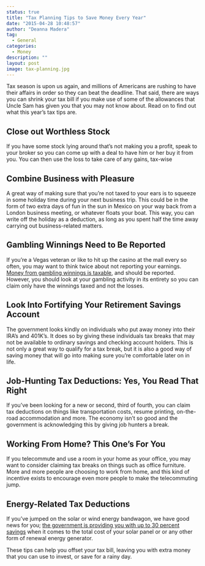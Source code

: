 ```yaml
---
status: true
title: "Tax Planning Tips to Save Money Every Year"
date: "2015-04-28 10:48:57"
author: "Deanna Madera"
tag:
  - General
categories:
  - Money
description: ""
layout: post
image: tax-planning.jpg
---
```


Tax season is upon us again, and millions of Americans are rushing to have their affairs in order so they can beat the deadline. That said, there are ways you can shrink your tax bill if you make use of some of the allowances that Uncle Sam has given you that you may not know about. Read on to find out what this year’s tax tips are.

## Close out Worthless Stock

If you have some stock lying around that’s not making you a profit, speak to your broker so you can come up with a deal to have him or her buy it from you. You can then use the loss to take care of any gains, tax-wise

## Combine Business with Pleasure

A great way of making sure that you’re not taxed to your ears is to squeeze in some holiday time during your next business trip. This could be in the form of two extra days of fun in the sun in Mexico on your way back from a London business meeting, or whatever floats your boat. This way, you can write off the holiday as a deduction, as long as you spent half the time away carrying out business-related matters.

## Gambling Winnings Need to Be Reported

If you’re a Vegas veteran or like to hit up the casino at the mall every so often, you may want to think twice about not reporting your earnings. [Money from gambling winnings is taxable](https://www.foxbusiness.com/personal-finance/2013/09/19/uncle-sam-wants-his-cut-on-your-gambling-winnings/), and should be reported. However, you should look at your gambling activity in its entirety so you can claim only have the winnings taxed and not the losses.

## Look Into Fortifying Your Retirement Savings Account

The government looks kindly on individuals who put away money into their IRA’s and 401K’s. It does so by giving these individuals tax breaks that may not be available to ordinary savings and checking account holders. This is not only a great way to qualify for a tax break, but it is also a good way of saving money that will go into making sure you’re comfortable later on in life.

## Job-Hunting Tax Deductions: Yes, You Read That Right

If you’ve been looking for a new or second, third of fourth, you can claim tax deductions on things like transportation costs, resume printing, on-the-road accommodation and more. The economy isn’t so good and the government is acknowledging this by giving job hunters a break.

## Working From Home? This One’s For You

If you telecommute and use a room in your home as your office, you may want to consider claiming tax breaks on things such as office furniture. More and more people are choosing to work from home, and this kind of incentive exists to encourage even more people to make the telecommuting jump.

## Energy-Related Tax Deductions

If you’ve jumped on the solar or wind energy bandwagon, we have good news for you; [the government is providing you with up to 30 percent savings](https://energy.gov/savings) when it comes to the total cost of your solar panel or or any other form of renewal energy generator.

These tips can help you offset your tax bill, leaving you with extra money that you can use to invest, or save for a rainy day.
